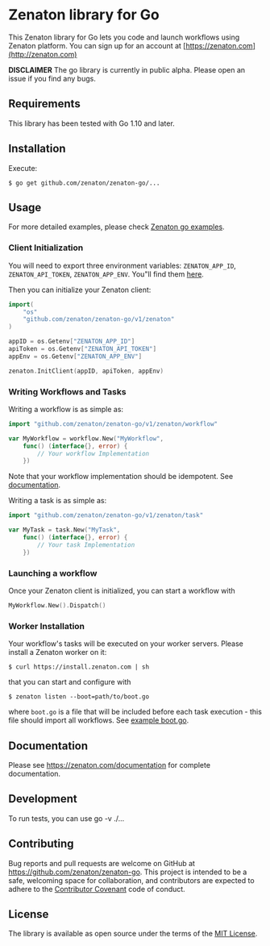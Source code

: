 # Zenaton library for Go

This Zenaton library for Go lets you code and launch workflows using Zenaton platform. You can sign up for an account at [https://zenaton.com](http://zenaton.com)

**DISCLAIMER** The go library is currently in public alpha. Please open an
issue if you find any bugs.

## Requirements

This library has been tested with Go 1.10 and later.

## Installation

Execute:

    $ go get github.com/zenaton/zenaton-go/...

## Usage

For more detailed examples, please check [Zenaton go examples](https://github.com/zenaton/examples-go).

### Client Initialization

You will need to export three environment variables: `ZENATON_APP_ID`, `ZENATON_API_TOKEN`, `ZENATON_APP_ENV`. You"ll find them [here](https://zenaton/app/api).

Then you can initialize your Zenaton client:
```go
import(
    "os"
	"github.com/zenaton/zenaton-go/v1/zenaton"
)

appID = os.Getenv["ZENATON_APP_ID"]
apiToken = os.Getenv["ZENATON_API_TOKEN"]
appEnv = os.Getenv["ZENATON_APP_ENV"]

zenaton.InitClient(appID, apiToken, appEnv)
```

### Writing Workflows and Tasks

Writing a workflow is as simple as:

```go
import "github.com/zenaton/zenaton-go/v1/zenaton/workflow"

var MyWorkflow = workflow.New("MyWorkflow",
	func() (interface{}, error) {
        // Your workflow Implementation
	})
```
Note that your workflow implementation should be idempotent. See [documentation](https://zenaton.com/app/documentation#workflow-basics-implementation).

Writing a task is as simple as:
```go
import "github.com/zenaton/zenaton-go/v1/zenaton/task"

var MyTask = task.New("MyTask",
	func() (interface{}, error) {
        // Your task Implementation
	})
```

### Launching a workflow

Once your Zenaton client is initialized, you can start a workflow with

```go
MyWorkflow.New().Dispatch()
```

### Worker Installation

Your workflow's tasks will be executed on your worker servers. Please install a Zenaton worker on it:

    $ curl https://install.zenaton.com | sh

that you can start and configure with

    $ zenaton listen --boot=path/to/boot.go

where `boot.go` is a file that will be included before each task execution - this file should import all workflows. See [example boot.go](https://github.com/zenaton/examples-go/blob/master/boot/boot.go).

## Documentation

Please see https://zenaton.com/documentation for complete documentation.

## Development

To run tests, you can use go -v ./...
## Contributing

Bug reports and pull requests are welcome on GitHub at https://github.com/zenaton/zenaton-go. This project is intended to be a safe, welcoming space for collaboration, and contributors are expected to adhere to the [Contributor Covenant](http://contributor-covenant.org) code of conduct.

## License

The library is available as open source under the terms of the [MIT License](https://opensource.org/licenses/MIT).
